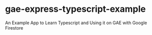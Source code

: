 # gae-express-typescript-example
An Example App to Learn Typescript and Using it on GAE with Google Firestore
